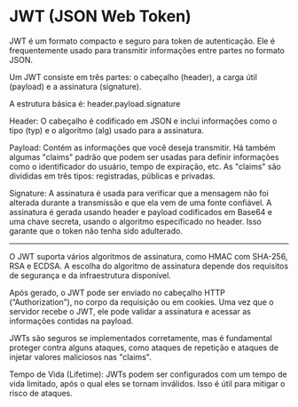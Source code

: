 # JWT (JSON Web Token)

JWT é um formato compacto e seguro para token de autenticação. Ele é frequentemente usado para transmitir informações entre partes no formato JSON.

Um JWT consiste em três partes: o cabeçalho (header), a carga útil (payload) e a assinatura (signature). 

A estrutura básica é: header.payload.signature

Header: O cabeçalho é codificado em JSON e inclui informações como o tipo (typ) e o algoritmo (alg) usado para a assinatura.

Payload: Contém as informações que você deseja transmitir. Há também algumas "claims" padrão que podem ser usadas para definir informações como o identificador do usuário, tempo de expiração, etc. As "claims" são divididas em três tipos: registradas, públicas e privadas.

Signature: A assinatura é usada para verificar que a mensagem não foi alterada durante a transmissão e que ela vem de uma fonte confiável. A assinatura é gerada usando header e payload codificados em Base64 e uma chave secreta, usando o algoritmo especificado no header. Isso garante que o token não tenha sido adulterado.

--------------------------------------------------------------------------------------------------------------
O JWT suporta vários algoritmos de assinatura, como HMAC com SHA-256, RSA e ECDSA. A escolha do algoritmo de assinatura depende dos requisitos de segurança e da infraestrutura disponível.

Após gerado, o JWT pode ser enviado no cabeçalho HTTP (“Authorization”), no corpo da requisição ou em cookies. Uma vez que o servidor recebe o JWT, ele pode validar a assinatura e acessar as informações contidas na payload.

JWTs são seguros se implementados corretamente, mas é fundamental proteger contra alguns ataques, como ataques de repetição e ataques de injetar valores maliciosos nas "claims".

Tempo de Vida (Lifetime): JWTs podem ser configurados com um tempo de vida limitado, após o qual eles se tornam inválidos. Isso é útil para mitigar o risco de ataques.

